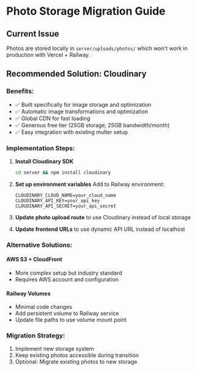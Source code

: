 # Photo Storage Migration Guide

## Current Issue
Photos are stored locally in `server/uploads/photos/` which won't work in production with Vercel + Railway.

## Recommended Solution: Cloudinary

### Benefits:
- ✅ Built specifically for image storage and optimization
- ✅ Automatic image transformations and optimization
- ✅ Global CDN for fast loading
- ✅ Generous free tier (25GB storage, 25GB bandwidth/month)
- ✅ Easy integration with existing multer setup

### Implementation Steps:

1. **Install Cloudinary SDK**
   ```bash
   cd server && npm install cloudinary
   ```

2. **Set up environment variables**
   Add to Railway environment:
   ```
   CLOUDINARY_CLOUD_NAME=your_cloud_name
   CLOUDINARY_API_KEY=your_api_key
   CLOUDINARY_API_SECRET=your_api_secret
   ```

3. **Update photo upload route** to use Cloudinary instead of local storage

4. **Update frontend URLs** to use dynamic API URL instead of localhost

### Alternative Solutions:

#### AWS S3 + CloudFront
- More complex setup but industry standard
- Requires AWS account and configuration

#### Railway Volumes
- Minimal code changes
- Add persistent volume to Railway service
- Update file paths to use volume mount point

### Migration Strategy:
1. Implement new storage system
2. Keep existing photos accessible during transition
3. Optional: Migrate existing photos to new storage

